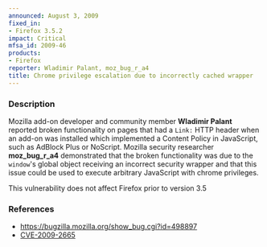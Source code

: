```yaml
---
announced: August 3, 2009
fixed_in:
- Firefox 3.5.2
impact: Critical
mfsa_id: 2009-46
products:
- Firefox
reporter: Wladimir Palant, moz_bug_r_a4
title: Chrome privilege escalation due to incorrectly cached wrapper
---
```


<h3>Description</h3>

<p>Mozilla add-on developer and community member <strong>Wladimir
Palant</strong> reported broken functionality on pages that had a
<code>Link:</code> HTTP header when an add-on was installed
which implemented a Content Policy in JavaScript, such
as AdBlock Plus or NoScript.  Mozilla security
researcher <strong>moz_bug_r_a4</strong> demonstrated that the broken
functionality was due to the <code>window</code>'s global object
receiving an incorrect security wrapper and that this issue could be
used to execute arbitrary JavaScript with chrome privileges.</p>

<p class="note">This vulnerability does not affect Firefox
prior to version 3.5
</p>

<h3>References</h3>

<ul>
  <li><a href="https://bugzilla.mozilla.org/show_bug.cgi?id=498897">https://bugzilla.mozilla.org/show_bug.cgi?id=498897</a></li>
  <li><a class="ex-ref" href="http://cve.mitre.org/cgi-bin/cvename.cgi?name=CVE-2009-2665">CVE-2009-2665</a></li>
</ul>



